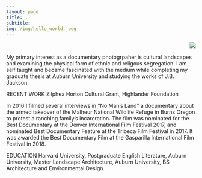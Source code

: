 ```yaml
---
layout: page
title: .
subtitle: 
img: /img/hello_world.jpeg
---
```


<img align="right" src="https://jonbcarroll.s3.us-east-2.amazonaws.com/witness.jpg"> 

<br  />
<p>
<p> My primary interest as a documentary photogrpaher is cultural landscapes and examining the physical form of ethnic and religous segregation. I am self taught and became fascinated with the medium while completing my graduate thesis at Auburn University and studying the works of J.B. Jackson. 
<p> 
RECENT WORK
Zilphea Horton Cultural Grant, Highlander Foundation
<p>
In 2016 I filmed several interviews in  “No Man’s Land” a documentary about the armed takeover of the Malheur National Wildlife Refuge in Burns Oregon to protest a ranching family’s incarcration. The film was nominated for the Best Documentary at the Denver International Film Festival 2017, and nominated Best Documentary Feature at the Tribeca Film Festival in 2017. It was awarded the Best Documentary Film at the Gasparilla International Film Festival in 2018.

EDUCATION 
Harvard University, Postgraduate English Literature, Auburn University, Master Landscape Architecture, Auburn University, BS Architecture and Environmental Design




   



